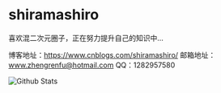 # shiramashiro
喜欢混二次元圈子，正在努力提升自己的知识中...

博客地址：https://www.cnblogs.com/shiramashiro/
邮箱地址：www.zhengrenfu@hotmail.com
QQ：1282957580

![Github Stats](https://github-readme-stats.vercel.app/api?username=shiramashiro&show_icons=true)
